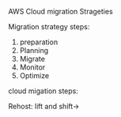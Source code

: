 AWS Cloud migration Strageties

Migration strategy steps:
1. preparation
2. Planning
3. Migrate
4. Monitor
5. Optimize

cloud migation steps:

Rehost: lift and shift-> 
